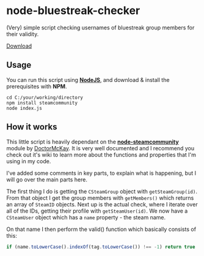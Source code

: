 # node-bluestreak-checker

(Very) simple script checking usernames of bluestreak group members for their validity.

[Download](https://github.com/LW2904/node-bluestreak-checker/releases/tag/1.0.0)

## Usage

You can run this script using [__NodeJS__](https://nodejs.org/en/), and download & install the prerequisites with __NPM__.

```
cd C:/your/working/directory
npm install steamcommunity
node index.js
```

## How it works

This little script is heavily dependant on the [__node-steamcommunity__](https://github.com/DoctorMcKay/node-steamcommunity) module by [DoctorMcKay](https://github.com/DoctorMcKay). It is very well documented and I recommend you check out it's wiki to learn more about the functions and properties that I'm using in my code.

I've added some comments in key parts, to explain what is happening, but I will go over the main parts here.

The first thing I do is getting the `CSteamGroup` object with `getSteamGroup(id)`. From that object I get the group members with `getMembers()` which returns an array of `SteamID` objects. Next up is the actual check, where I iterate over all of the IDs, getting their profile with `getSteamUser(id)`.
We now have a `CSteamUser` object which has a `name` property - the steam name.

On that name I then perform the valid() function which basically consists of this:
```javascript
if (name.toLowerCase().indexOf(tag.toLowerCase()) !== -1) return true
```




